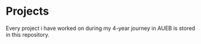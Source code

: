 # Projects
Every project i have worked on during my 4-year journey in AUEB is stored in this repository.
